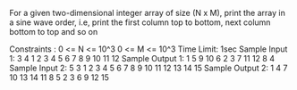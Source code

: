 For a given two-dimensional integer array of size (N x M), print the array in a sine wave order, i.e, print the first column top to bottom, next column bottom to top and so on

Constraints :
0 <= N <= 10^3
0 <= M <= 10^3
Time Limit: 1sec
Sample Input 1:
3 4 
1  2  3  4 
5  6  7  8 
9 10 11 12
Sample Output 1:
1 5 9 10 6 2 3 7 11 12 8 4
Sample Input 2:
5 3 
1 2 3 
4 5 6 
7 8 9 
10 11 12 
13 14 15
Sample Output 2:
1 4 7 10 13 14 11 8 5 2 3 6 9 12 15 